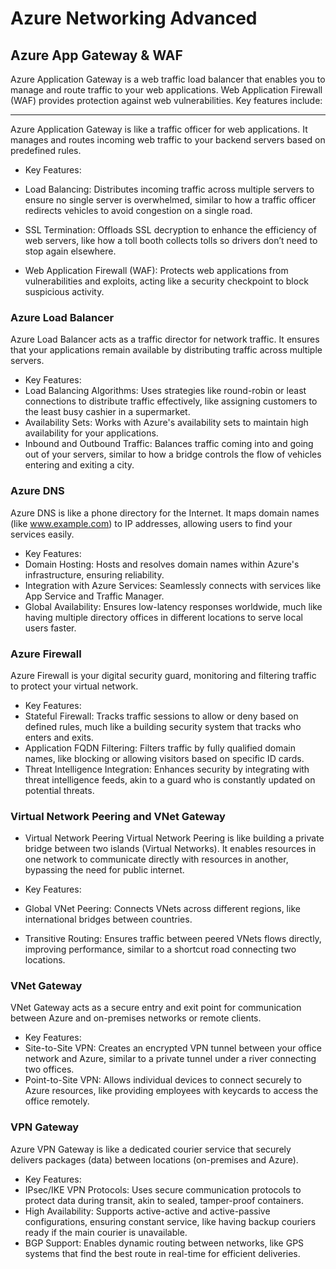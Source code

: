 # Azure Networking Advanced

## Azure App Gateway & WAF

Azure Application Gateway is a web traffic load balancer that enables you to manage and route traffic to your web applications. Web Application Firewall (WAF) provides protection against web vulnerabilities. Key features include:

---
Azure Application Gateway is like a traffic officer for web applications. It manages and routes incoming web traffic to your backend servers based on predefined rules.


- Key Features:

- Load Balancing: Distributes incoming traffic across multiple servers to ensure no single server is overwhelmed, similar to how a traffic officer redirects vehicles to avoid congestion on a single road.
- SSL Termination: Offloads SSL decryption to enhance the efficiency of web servers, like how a toll booth collects tolls so drivers don’t need to stop again elsewhere.
- Web Application Firewall (WAF): Protects web applications from vulnerabilities and exploits, acting like a security checkpoint to block suspicious activity.

### Azure Load Balancer
Azure Load Balancer acts as a traffic director for network traffic. It ensures that your applications remain available by distributing traffic across multiple servers.

- Key Features:
- Load Balancing Algorithms: Uses strategies like round-robin or least connections to distribute traffic effectively, like assigning customers to the least busy cashier in a supermarket.
- Availability Sets: Works with Azure's availability sets to maintain high availability for your applications.
- Inbound and Outbound Traffic: Balances traffic coming into and going out of your servers, similar to how a bridge controls the flow of vehicles entering and exiting a city.

### Azure DNS
Azure DNS is like a phone directory for the Internet. It maps domain names (like www.example.com) to IP addresses, allowing users to find your services easily.

- Key Features:
- Domain Hosting: Hosts and resolves domain names within Azure's infrastructure, ensuring reliability.
- Integration with Azure Services: Seamlessly connects with services like App Service and Traffic Manager.
- Global Availability: Ensures low-latency responses worldwide, much like having multiple directory offices in different locations to serve local users faster.

### Azure Firewall
Azure Firewall is your digital security guard, monitoring and filtering traffic to protect your virtual network.

- Key Features:
- Stateful Firewall: Tracks traffic sessions to allow or deny based on defined rules, much like a building security system that tracks who enters and exits.
- Application FQDN Filtering: Filters traffic by fully qualified domain names, like blocking or allowing visitors based on specific ID cards.
- Threat Intelligence Integration: Enhances security by integrating with threat intelligence feeds, akin to a guard who is constantly updated on potential threats.

### Virtual Network Peering and VNet Gateway
- Virtual Network Peering
Virtual Network Peering is like building a private bridge between two islands (Virtual Networks). It enables resources in one network to communicate directly with resources in another, bypassing the need for public internet.

- Key Features:
- Global VNet Peering: Connects VNets across different regions, like international bridges between countries.
- Transitive Routing: Ensures traffic between peered VNets flows directly, improving performance, similar to a shortcut road connecting two locations.


### VNet Gateway
VNet Gateway acts as a secure entry and exit point for communication between Azure and on-premises networks or remote clients.

- Key Features:
- Site-to-Site VPN: Creates an encrypted VPN tunnel between your office network and Azure, similar to a private tunnel under a river connecting two offices.
- Point-to-Site VPN: Allows individual devices to connect securely to Azure resources, like providing employees with keycards to access the office remotely.


### VPN Gateway
Azure VPN Gateway is like a dedicated courier service that securely delivers packages (data) between locations (on-premises and Azure).

- Key Features:
- IPsec/IKE VPN Protocols: Uses secure communication protocols to protect data during transit, akin to sealed, tamper-proof containers.
- High Availability: Supports active-active and active-passive configurations, ensuring constant service, like having backup couriers ready if the main courier is unavailable.
- BGP Support: Enables dynamic routing between networks, like GPS systems that find the best route in real-time for efficient deliveries.







